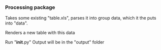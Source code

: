 ### Processing package

Takes some existing "table.xls", parses it into group data, 
which it the puts into "data".

Renders a new table with this data
 
Run "__init__.py"
Output will be in the "output" folder